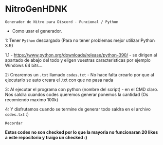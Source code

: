 # NitroGenHDNK
`Generador de Nitro para Discord - Funcional / Python`

* Como usar el generador.

1: Tener `Python` descargado (Para no tener problemas mejor utilizar Python 3.9)

1.1 - https://www.python.org/downloads/release/python-390/ - se dirigen al apartado de abajo del todo y eligen vuestras caracteristicas por ejemplo Windows 64 bits...

2: Crearemos un `.txt` llamado `codes.txt` - No hace falta crearlo por que al ejecutarlo se auto creara el .txt con que no pasa nada

3: Al ejecutar el programa con python (nombre del script) - en el CMD claro. Nos saldra cuandos codes queremos generar ponemos la cantidad (Os recomiendo maximo 100k)

4: Y disfrutamos cuando se termine de generar todo saldra en el archivo `codes.txt` :)

`Recordar`

**Estos codes no son checked por lo que la mayoria no funcionaran 20 likes a este repositorio y traigo un checked :)**
